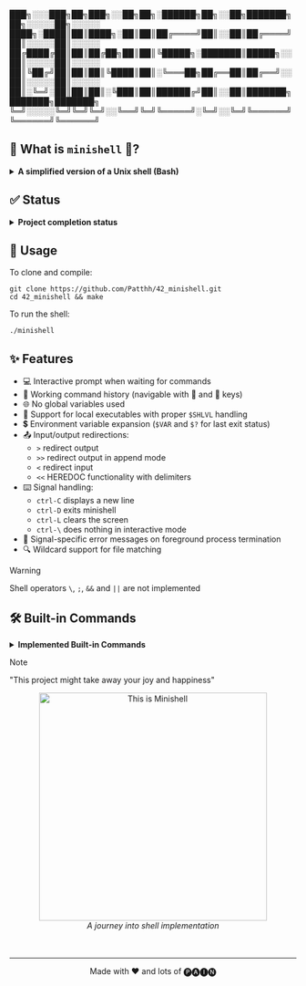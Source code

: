 
███╗░░░███╗██╗███╗░░██╗██╗░██████╗██╗░░██╗███████╗██╗░░░░░██╗░░░░░
████╗░████║██║████╗░██║██║██╔════╝██║░░██║██╔════╝██║░░░░░██║░░░░░
██╔████╔██║██║██╔██╗██║██║╚█████╗░███████║█████╗░░██║░░░░░██║░░░░░
██║╚██╔╝██║██║██║╚████║██║░╚═══██╗██╔══██║██╔══╝░░██║░░░░░██║░░░░░
██║░╚═╝░██║██║██║░╚███║██║██████╔╝██║░░██║███████╗███████╗███████╗
╚═╝░░░░░╚═╝╚═╝╚═╝░░╚══╝╚═╝╚═════╝░╚═╝░░╚═╝╚══════╝╚══════╝╚══════╝

## 📖 What is `minishell` 🐚?

<details>
<summary><b>A simplified version of a Unix shell (Bash)</b></summary><br>
<p>&nbsp;&nbsp;&nbsp;&nbsp;&nbsp;&nbsp;&nbsp;&nbsp;Minishell is a project associated with the curriculum of École 42, a coding school known for its project-based learning approach.
The Minishell project uses the C programming language to create a simplified version of the Unix shell (Bash).
The goal of this project is to teach students about imperative programming, Unix system calls, and rigorous coding techniques while also assisting them in understanding how shells function.
</p>
</details>

## ✅ Status

<details>
<summary><b>Project completion status</b></summary><br>
<p align="center">
<img src="https://i.ibb.co/MkpXyMXp/image.png" alt="Project Status">
</p>
</details>

## 🚀 Usage

To clone and compile:
```shell
git clone https://github.com/Patthh/42_minishell.git
cd 42_minishell && make
```

To run the shell:
```shell
./minishell
```

## ✨ Features

- 💻 Interactive prompt when waiting for commands
- 📜 Working command history (navigable with 🔼 and 🔽 keys)
- 🌐 No global variables used
- 📁 Support for local executables with proper `$SHLVL` handling
- 💲 Environment variable expansion (`$VAR` and `$?` for last exit status)
- 📤 Input/output redirections:
  - `>` redirect output
  - `>>` redirect output in append mode
  - `<` redirect input
  - `<<` HEREDOC functionality with delimiters
- ⌨️ Signal handling:
  - `ctrl-C` displays a new line
  - `ctrl-D` exits minishell
  - `ctrl-L` clears the screen
  - `ctrl-\` does nothing in interactive mode
- 🚨 Signal-specific error messages on foreground process termination
- 🔍 Wildcard support for file matching

> [!WARNING]
> Shell operators `\`, `;`, `&&` and `||` are not implemented

## 🛠️ Built-in Commands

<details>
<summary><b>Implemented Built-in Commands</b></summary><br>
<p>Here are the built-in commands implemented in this Minishell:</p>

| Command | Description |
|---------|-------------|
| 🗣️ `echo` | Displays text; handles `-n` option |
| 📂 `cd` | Changes directory; supports relative/absolute paths |
| 📍 `pwd` | Prints current working directory |
| ⚙️ `export` | Sets/displays environment variables |
| 🗑️ `unset` | Unsets environment variables |
| 📋 `env` | Displays environment variables |
| 🚪 `exit` | Exits shell; handles exit codes |

</details>

> [!NOTE]
> "This project might take away your joy and happiness"

<div align="center">
  <img src="https://media1.tenor.com/m/MYZgsN2TDJAAAAAC/this-is.gif" width="400" alt="This is Minishell">
  <br>
  <i>A journey into shell implementation</i><br><br><br>
</div>

---
<div align="center">
  <p>Made with ❤️ and lots of 🅟🅐🅘🅝</p>
</div>
